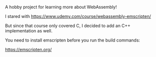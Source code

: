 A hobby project for learning more about WebAssembly!

I stared with https://www.udemy.com/course/webassembly-emscripten/

But since that course only covered C, I decided to add an C++ implementation as well.

You need to install emscripten before you run the build commands:

https://emscripten.org/
